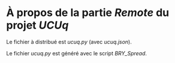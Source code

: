 # À propos de la partie *Remote* du projet *UCUq*

Le fichier à distribué est *ucuq.py* (avec *ucuq.json*).

Le fichier *ucuq.py* est généré avec le script *BRY_Spread*.